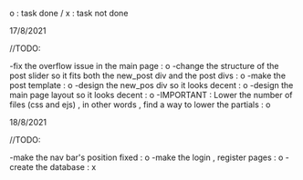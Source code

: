 o : task done / x : task not done

17/8/2021

//TODO:

-fix the overflow issue in the main page : o
-change the structure of the post slider so it fits both the new_post div and the post divs : o
-make the post template : o
-design the new_pos div so it looks decent : o
-design the main page layout so it looks decent : o
-IMPORTANT : Lower the number of files (css and ejs) , in other words , find a way to lower the partials : o

18/8/2021

//TODO:
 
 -make the nav bar's position fixed : o
 -make the login , register pages : o
 -create the database : x

